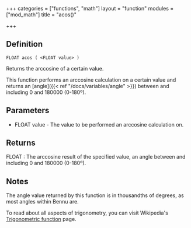 +++
categories = ["functions", "math"]
layout = "function"
modules = ["mod_math"]
title = "acos()"

+++

## Definition

    FLOAT acos ( <FLOAT value> )

Returns the arccosine of a certain value.

This function performs an arccosine calculation on a certain value and returns an [angle]({{< ref "/docs/variables/angle" >}}) between and including 0 and 180000 (0-180º).

## Parameters

- FLOAT value - The value to be performed an arccosine calculation on.

## Returns

FLOAT : The arccosine result of the specified value, an angle between and including 0 and 180000 (0-180º).

## Notes

The angle value returned by this function is in thousandths of degrees, as most angles within Bennu are.

To read about all aspects of trigonometry, you can visit Wikipedia's [Trigonometric function](https://en.wikipedia.org/wiki/Trigonometric_functions) page.
